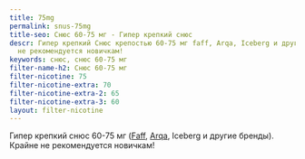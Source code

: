 ```yaml
---
title: 75mg
permalink: snus-75mg
title-seo: Снюс 60-75 мг - Гипер крепкий снюс
descr: Гипер крепкий Снюс крепостью 60-75 мг faff, Arqa, Iceberg и другие. Крайне
  не рекомендуется новичкам!
keywords: снюс, снюс 60-75 мг
filter-name-h2: Снюс 60-75 мг
filter-nicotine: 75
filter-nicotine-extra: 70
filter-nicotine-extra-2: 65
filter-nicotine-extra-3: 60
layout: filter-nicotine
---
```


Гипер крепкий снюс 60-75 мг (<a href="/Faff">Faff</a>, <a href="/arqa">Arqa</a>, Iceberg и другие бренды). Крайне не рекомендуется новичкам!